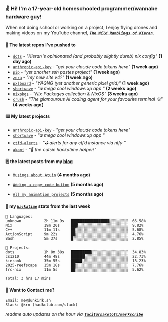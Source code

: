 ### ✌️ Hi! I'm a 17-year-old homeschooled programmer/wannabe hardware guy!

When not doing school or working on a project, I enjoy flying drones and making videos on my YouTube channel, [**_`The Wild Ramblings of Kieran`_**](https://youtube.com/@kieran.rambles).

#### 👷 The latest repos I've pushed to

- [`dots`](https://github.com/taciturnaxolotl/dots) - _"Kieran's opinionated (and probably slightly dumb) nix config"_ **(1 day ago)**
- [`anthropic-api-key`](https://github.com/taciturnaxolotl/anthropic-api-key) - _"get your claude code tokens here"_ **(1 week ago)**
- [`pip`](https://github.com/taciturnaxolotl/pip) - _"yet another ssh pastes project"_ **(1 week ago)**
- [`zera`](https://github.com/taciturnaxolotl/zera) - _"my new site v4?"_ **(1 week ago)**
- [`pxlboard`](https://github.com/taciturnaxolotl/pxlboard) - _"YAGNG (yet another generic pixel grid)"_ **(1 week ago)**
- [`shortwave`](https://github.com/taciturnaxolotl/shortwave) - _"a mega cool windows xp app "_ **(2 weeks ago)**
- [`nixpkgs`](https://github.com/NixOS/nixpkgs) - _"Nix Packages collection & NixOS"_ **(3 weeks ago)**
- [`crush`](https://github.com/charmbracelet/crush) - _"The glamourous AI coding agent for your favourite terminal 💘"_ **(4 weeks ago)**

#### ⌨️ My latest projects

- [`anthropic-api-key`](https://github.com/taciturnaxolotl/anthropic-api-key) - _"get your claude code tokens here"_
- [`shortwave`](https://github.com/taciturnaxolotl/shortwave) - _"a mega cool windows xp app "_
- [`ctfd-alerts`](https://github.com/taciturnaxolotl/ctfd-alerts) - _"⛳ alerts for any ctfd instance via ntfy "_
- [`akami`](https://github.com/taciturnaxolotl/akami) - _"🌷 the cutsie hackatime helper!"_

#### 🗒️ the latest posts from my [blog](https://dunkirk.sh)

- [`Musings about Atuin`](https://dunkirk.sh/blog/atuin/) **(4 months ago)**

- [`Adding a copy code button`](https://dunkirk.sh/blog/adding-a-copy-button/) **(5 months ago)**

- [`All my animation projects`](https://dunkirk.sh/blog/my-animations/) **(5 months ago)**



#### 📡 my [_`hackatime`_](https://waka.hackclub.com) stats from the last week

```text
💾 Languages:
unknown          2h 11m 9s   █████████████████░░░░░░░░  66.58%
Nix              19m 20s     ███░░░░░░░░░░░░░░░░░░░░░░  9.82%
C++              11m 11s     ██░░░░░░░░░░░░░░░░░░░░░░░  5.68%
ActionScript     9m 22s      ██░░░░░░░░░░░░░░░░░░░░░░░  4.76%
Bash             5m 37s      █░░░░░░░░░░░░░░░░░░░░░░░░  2.85%

💼 Projects:
dots             1h 8m 38s   █████████░░░░░░░░░░░░░░░░  34.83%
cs1210           44m 48s     ██████░░░░░░░░░░░░░░░░░░░  22.73%
kierank          35m 55s     █████░░░░░░░░░░░░░░░░░░░░  18.23%
2025-reefscape   15m 18s     ██░░░░░░░░░░░░░░░░░░░░░░░  7.76%
frc-nix          11m 5s      ██░░░░░░░░░░░░░░░░░░░░░░░  5.62%

Total: 3 hrs 17 mins
```

#### 📮 Want to Contact me?

```text
Email: me@dunkirk.sh
Slack: @krn (hackclub.com/slack)
```

_readme auto updates on the hour via [**`taciturnaxolotl/markscribe`**](https://github.com/taciturnaxolotl/markscribe)_
